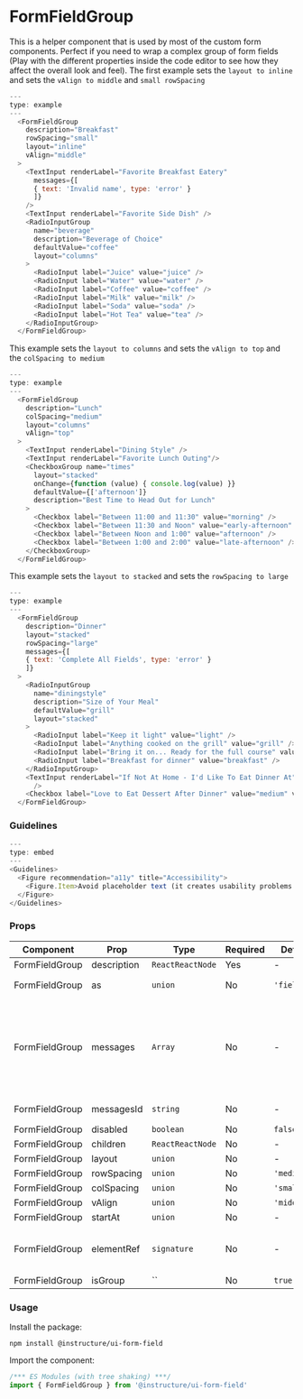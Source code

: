 # FormFieldGroup


This is a helper component that is used by most of the custom form
components. Perfect if you need to wrap a complex group of form fields
(Play with the different properties inside the code editor
to see how they affect the overall look and feel). The first example
sets the `layout to inline` and sets the `vAlign to middle` and `small rowSpacing`

```js
---
type: example
---
  <FormFieldGroup
    description="Breakfast"
    rowSpacing="small"
    layout="inline"
    vAlign="middle"
  >
    <TextInput renderLabel="Favorite Breakfast Eatery"
      messages={[
      { text: 'Invalid name', type: 'error' }
      ]}
    />
    <TextInput renderLabel="Favorite Side Dish" />
    <RadioInputGroup
      name="beverage"
      description="Beverage of Choice"
      defaultValue="coffee"
      layout="columns"
    >
      <RadioInput label="Juice" value="juice" />
      <RadioInput label="Water" value="water" />
      <RadioInput label="Coffee" value="coffee" />
      <RadioInput label="Milk" value="milk" />
      <RadioInput label="Soda" value="soda" />
      <RadioInput label="Hot Tea" value="tea" />
    </RadioInputGroup>
  </FormFieldGroup>
```

This example sets the `layout to columns` and sets the `vAlign to top`
and the `colSpacing to medium`

```js
---
type: example
---
  <FormFieldGroup
    description="Lunch"
    colSpacing="medium"
    layout="columns"
    vAlign="top"
  >
    <TextInput renderLabel="Dining Style" />
    <TextInput renderLabel="Favorite Lunch Outing"/>
    <CheckboxGroup name="times"
      layout="stacked"
      onChange={function (value) { console.log(value) }}
      defaultValue={['afternoon']}
      description="Best Time to Head Out for Lunch"
    >
      <Checkbox label="Between 11:00 and 11:30" value="morning" />
      <Checkbox label="Between 11:30 and Noon" value="early-afternoon" />
      <Checkbox label="Between Noon and 1:00" value="afternoon" />
      <Checkbox label="Between 1:00 and 2:00" value="late-afternoon" />
    </CheckboxGroup>
  </FormFieldGroup>
```

This example sets the `layout to stacked` and sets the `rowSpacing to large`

```js
---
type: example
---
  <FormFieldGroup
    description="Dinner"
    layout="stacked"
    rowSpacing="large"
    messages={[
    { text: 'Complete All Fields', type: 'error' }
    ]}
  >
    <RadioInputGroup
      name="diningstyle"
      description="Size of Your Meal"
      defaultValue="grill"
      layout="stacked"
    >
      <RadioInput label="Keep it light" value="light" />
      <RadioInput label="Anything cooked on the grill" value="grill" />
      <RadioInput label="Bring it on... Ready for the full course" value="full-course" />
      <RadioInput label="Breakfast for dinner" value="breakfast" />
    </RadioInputGroup>
    <TextInput renderLabel="If Not At Home - I'd Like To Eat Dinner At"
      />
    <Checkbox label="Love to Eat Dessert After Dinner" value="medium" variant="toggle" />
  </FormFieldGroup>
```

### Guidelines

```js
---
type: embed
---
<Guidelines>
  <Figure recommendation="a11y" title="Accessibility">
    <Figure.Item>Avoid placeholder text (it creates usability problems by increasing cognitive load, low contrast, lack of screen reader compatibility, etc.)</Figure.Item>
  </Figure>
</Guidelines>
```


### Props

| Component | Prop | Type | Required | Default | Description |
|-----------|------|------|----------|---------|-------------|
| FormFieldGroup | description | `ReactReactNode` | Yes | - |  |
| FormFieldGroup | as | `union` | No | `'fieldset'` | the element type to render as |
| FormFieldGroup | messages | `Array` | No | - | Array of objects with shape: `{ text: React.ReactNode, type: One of: ['newError', 'error', 'hint', 'success', 'screenreader-only'] }` |
| FormFieldGroup | messagesId | `string` | No | - | id for the form field messages |
| FormFieldGroup | disabled | `boolean` | No | `false` |  |
| FormFieldGroup | children | `ReactReactNode` | No | - |  |
| FormFieldGroup | layout | `union` | No | - |  |
| FormFieldGroup | rowSpacing | `union` | No | `'medium'` |  |
| FormFieldGroup | colSpacing | `union` | No | `'small'` |  |
| FormFieldGroup | vAlign | `union` | No | `'middle'` |  |
| FormFieldGroup | startAt | `union` | No | - |  |
| FormFieldGroup | elementRef | `signature` | No | - | provides a reference to the underlying html root element |
| FormFieldGroup | isGroup | `` | No | `true` |  |

### Usage

Install the package:

```shell
npm install @instructure/ui-form-field
```

Import the component:

```javascript
/*** ES Modules (with tree shaking) ***/
import { FormFieldGroup } from '@instructure/ui-form-field'
```

